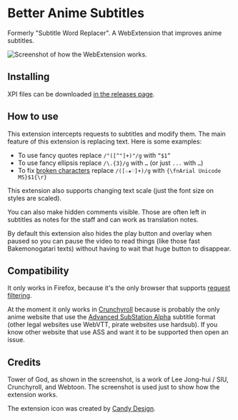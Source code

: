 # Better Anime Subtitles

Formerly "Subtitle Word Replacer". A WebExtension that improves anime subtitles.

![Screenshot of how the WebExtension works.](https://i.imgur.com/xBS3uix.png)

## Installing

XPI files can be downloaded [in the releases page](https://github.com/qgustavor/subtitle-word-replacer/releases/).

## How to use

This extension intercepts requests to subtitles and modify them. The main feature of this extension is replacing text. Here is some examples:

* To use fancy quotes replace `/"([^"]+)"/g` with `“$1”`
* To use fancy ellipsis replace `/\.{3}/g` with `…` (or just `...` with `…`)
* To fix [broken characters](https://i.imgur.com/956XIRN.png) replace `/([☆★♡]+)/g` with `{\fnArial Unicode MS}$1{\r}`

This extension also supports changing text scale (just the font size on styles are scaled).

You can also make hidden comments visible. Those are often left in subtitles as notes for the staff and can work as translation notes.

By default this extension also hides the play button and overlay when paused so you can pause the video to read things (like those fast Bakemonogatari texts) without having to wait that huge button to disappear.

## Compatibility

It only works in Firefox, because it's the only browser that supports
[request filtering](https://developer.mozilla.org/en-US/docs/Mozilla/Add-ons/WebExtensions/API/webRequest/filterResponseData).

At the moment it only works in [Crunchyroll](https://www.crunchyroll.com/) because is probably the only anime website that use the [Advanced SubStation Alpha](https://en.wikipedia.org/wiki/SubStation_Alpha#Advanced_SubStation_Alpha) subtitle format (other legal websites use WebVTT, pirate websites use hardsub). If you know other website that use ASS and want it to be supported then open an issue.

## Credits

Tower of God, as shown in the screenshot, is a work of Lee Jong-hui / SIU, Crunchyroll, and Webtoon.
The screenshot is used just to show how the extension works.

The extension icon was created by [Candy Design](https://www.iconfinder.com/icons/5243667/).
